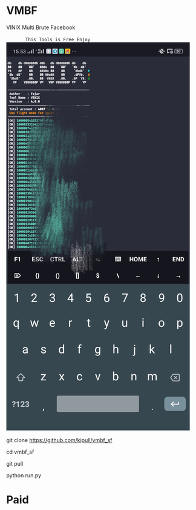 # VMBF

 VINIX Multi Brute Facebook


`       This Tools is Free Enjoy`
![Screenshot_2022-10-07-14-25-35-894_com termux](https://github.com/kipull/vmbf_sf/blob/1b171b3ede5fbf488c7045b71703193bcea3f1e9/IMG_20230213_155639.jpg)

git clone https://github.com/kipull/vmbf_sf

cd vmbf_sf

git pull

python run.py

# Paid
